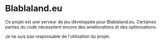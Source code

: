 
# Blablaland.eu 

Ce projet est une serveur de jeu développée pour Blablaland.eu. Certaines parties du code nécessitent encore des améliorations et des optimisations.

Je ne suis pas responsable de l'utilisation du projet.